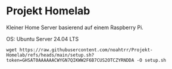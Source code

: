 # Projekt Homelab
 Kleiner Home Server basierend auf einem Raspberry Pi.
 
 OS: Ubuntu Server 24.04 LTS

```
wget https://raw.githubusercontent.com/noahtrr/Projekt-Homelab/refs/heads/main/setup.sh?token=GHSAT0AAAAAACWYGN7QIKWW2F6B7CUS2OTCZYRNDDA -O setup.sh
```
